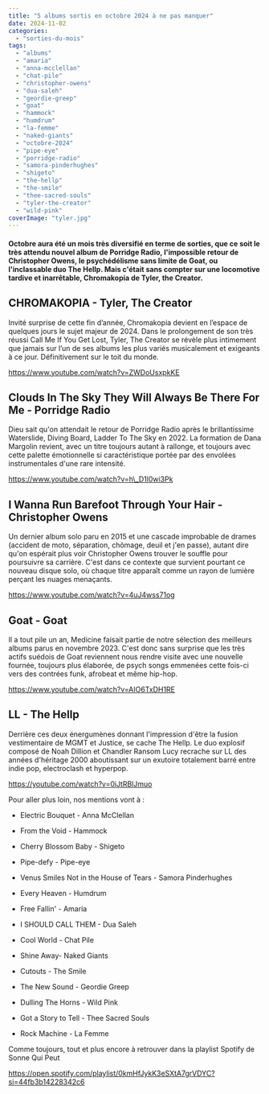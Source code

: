 ```yaml
---
title: "5 albums sortis en octobre 2024 à ne pas manquer"
date: 2024-11-02
categories: 
  - "sorties-du-mois"
tags: 
  - "albums"
  - "amaria"
  - "anna-mcclellan"
  - "chat-pile"
  - "christopher-owens"
  - "dua-saleh"
  - "geordie-greep"
  - "goat"
  - "hammock"
  - "humdrum"
  - "la-femme"
  - "naked-giants"
  - "octobre-2024"
  - "pipe-eye"
  - "porridge-radio"
  - "samora-pinderhughes"
  - "shigeto"
  - "the-hellp"
  - "the-smile"
  - "thee-sacred-souls"
  - "tyler-the-creator"
  - "wild-pink"
coverImage: "tyler.jpg"
---
```


#### Octobre aura été un mois très diversifié en terme de sorties, que ce soit le très attendu nouvel album de Porridge Radio, l'impossible retour de Christopher Owens, le psychédélisme sans limite de Goat, ou l'inclassable duo The Hellp. Mais c'était sans compter sur une locomotive tardive et inarrêtable, Chromakopia de Tyler, the Creator.

<!--more-->

## CHROMAKOPIA - Tyler, The Creator

Invité surprise de cette fin d’année, Chromakopia devient en l’espace de quelques jours le sujet majeur de 2024. Dans le prolongement de son très réussi Call Me If You Get Lost, Tyler, The Creator se révèle plus intimement que jamais sur l’un de ses albums les plus variés musicalement et exigeants à ce jour. Définitivement sur le toit du monde.

https://www.youtube.com/watch?v=ZWDoUsxpkKE

## Clouds In The Sky They Will Always Be There For Me - Porridge Radio

Dieu sait qu'on attendait le retour de Porridge Radio après le brillantissime Waterslide, Diving Board, Ladder To The Sky en 2022. La formation de Dana Margolin revient, avec un titre toujours autant à rallonge, et toujours avec cette palette émotionnelle si caractéristique portée par des envolées instrumentales d'une rare intensité.

https://www.youtube.com/watch?v=h\_D1l0wi3Pk

## I Wanna Run Barefoot Through Your Hair - Christopher Owens

Un dernier album solo paru en 2015 et une cascade improbable de drames (accident de moto, séparation, chômage, deuil et j'en passe), autant dire qu'on espérait plus voir Christopher Owens trouver le souffle pour poursuivre sa carrière. C'est dans ce contexte que survient pourtant ce nouveau disque solo, où chaque titre apparaît comme un rayon de lumière perçant les nuages menaçants.

https://www.youtube.com/watch?v=4uJ4wss71og

## Goat - Goat

Il a tout pile un an, Medicine faisait partie de notre sélection des meilleurs albums parus en novembre 2023. C'est donc sans surprise que les très actifs suédois de Goat reviennent nous rendre visite avec une nouvelle fournée, toujours plus élaborée, de psych songs emmenées cette fois-ci vers des contrées funk, afrobeat et même hip-hop.

https://www.youtube.com/watch?v=AIO6TxDH1RE

## LL - The Hellp

Derrière ces deux énergumènes donnant l'impression d'être la fusion vestimentaire de MGMT et Justice, se cache The Hellp. Le duo explosif composé de Noah Dillion et Chandler Ransom Lucy recrache sur LL des années d'héritage 2000 aboutissant sur un exutoire totalement barré entre indie pop, electroclash et hyperpop.

https://youtube.com/watch?v=0iJtRBlJmuo

Pour aller plus loin, nos mentions vont à :

- Electric Bouquet - Anna McClellan

- From the Void - Hammock

- Cherry Blossom Baby - Shigeto

- Pipe-defy - Pipe-eye

- Venus Smiles Not in the House of Tears - Samora Pinderhughes

- Every Heaven - Humdrum

- Free Fallin' - Amaria

- I SHOULD CALL THEM - Dua Saleh

- Cool World - Chat Pile

- Shine Away- Naked Giants

- Cutouts - The Smile

- The New Sound - Geordie Greep

- Dulling The Horns - Wild Pink

- Got a Story to Tell - Thee Sacred Souls

- Rock Machine - La Femme

Comme toujours, tout et plus encore à retrouver dans la playlist Spotify de Sonne Qui Peut

https://open.spotify.com/playlist/0kmHfJykK3eSXtA7grVDYC?si=44fb3b14228342c6
